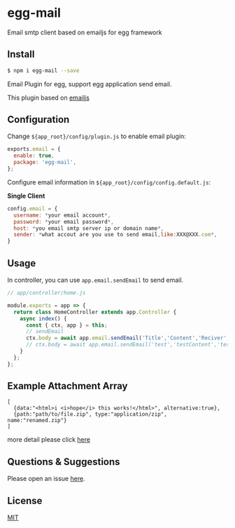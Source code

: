 # egg-mail



Email smtp client based on emailjs for egg framework

## Install

```bash
$ npm i egg-mail --save
```

Email Plugin for egg, support egg application send email.

This plugin based on [emailjs](https://github.com/eleith/emailjs)

## Configuration

Change `${app_root}/config/plugin.js` to enable email plugin:

```js
exports.email = {
  enable: true,
  package: 'egg-mail',
};
```

Configure email information in `${app_root}/config/config.default.js`:

**Single Client**

```javascript
config.email = {
  username: *your email account*,
  password: *your email password*,
  host: *you email smtp server ip or domain name*,
  sender: *what accout are you use to send email,like:XXX@XXX.com*,
}
```

## Usage

In controller, you can use `app.email.sendEmail` to send email.

```js
// app/controller/home.js

module.exports = app => {
  return class HomeController extends app.Controller {
    async index() {
      const { ctx, app } = this;
      // sendEmail
      ctx.body = await app.email.sendEmail('Title','Content','Reciver','Attachment');
      // ctx.body = await app.email.sendEmail('test','testContent','test@test.com');
    }
  };
};
```

## Example Attachment Array

```
[
  {data:"<html>i <i>hope</i> this works!</html>", alternative:true},
  {path:"path/to/file.zip", type:"application/zip", name:"renamed.zip"}
]
```
more detail please click [here](https://github.com/eleith/emailjs#example-usage---html-emails-and-attachments)

## Questions & Suggestions

Please open an issue [here](https://github.com/zhouzhi3859/egg-mail/issues).

## License

[MIT](LICENSE)
